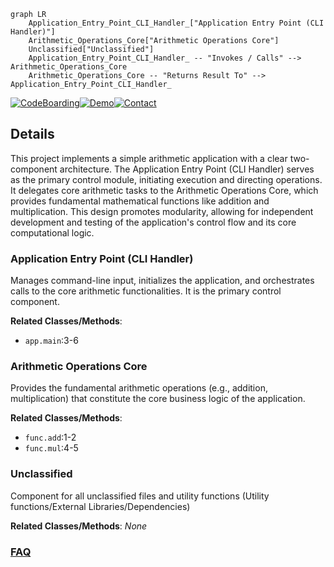 ```mermaid
graph LR
    Application_Entry_Point_CLI_Handler_["Application Entry Point (CLI Handler)"]
    Arithmetic_Operations_Core["Arithmetic Operations Core"]
    Unclassified["Unclassified"]
    Application_Entry_Point_CLI_Handler_ -- "Invokes / Calls" --> Arithmetic_Operations_Core
    Arithmetic_Operations_Core -- "Returns Result To" --> Application_Entry_Point_CLI_Handler_
```

[![CodeBoarding](https://img.shields.io/badge/Generated%20by-CodeBoarding-9cf?style=flat-square)](https://github.com/CodeBoarding/CodeBoarding)[![Demo](https://img.shields.io/badge/Try%20our-Demo-blue?style=flat-square)](https://www.codeboarding.org/diagrams)[![Contact](https://img.shields.io/badge/Contact%20us%20-%20contact@codeboarding.org-lightgrey?style=flat-square)](mailto:contact@codeboarding.org)

## Details

This project implements a simple arithmetic application with a clear two-component architecture. The Application Entry Point (CLI Handler) serves as the primary control module, initiating execution and directing operations. It delegates core arithmetic tasks to the Arithmetic Operations Core, which provides fundamental mathematical functions like addition and multiplication. This design promotes modularity, allowing for independent development and testing of the application's control flow and its core computational logic.

### Application Entry Point (CLI Handler)
Manages command-line input, initializes the application, and orchestrates calls to the core arithmetic functionalities. It is the primary control component.


**Related Classes/Methods**:

- `app.main`:3-6


### Arithmetic Operations Core
Provides the fundamental arithmetic operations (e.g., addition, multiplication) that constitute the core business logic of the application.


**Related Classes/Methods**:

- `func.add`:1-2
- `func.mul`:4-5


### Unclassified
Component for all unclassified files and utility functions (Utility functions/External Libraries/Dependencies)


**Related Classes/Methods**: _None_



### [FAQ](https://github.com/CodeBoarding/GeneratedOnBoardings/tree/main?tab=readme-ov-file#faq)